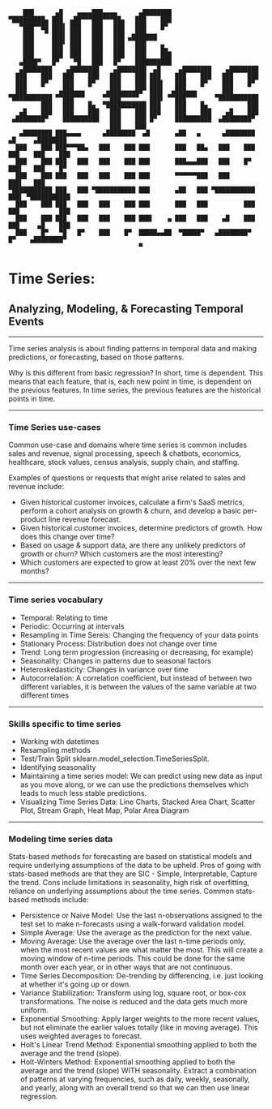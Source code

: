 ```
    ███      ▄█    ▄▄▄▄███▄▄▄▄      ▄████████                                          
▀█████████▄ ███  ▄██▀▀▀███▀▀▀██▄   ███    ███                                          
   ▀███▀▀██ ███▌ ███   ███   ███   ███    █▀                                           
    ███   ▀ ███▌ ███   ███   ███  ▄███▄▄▄                                              
    ███     ███▌ ███   ███   ███ ▀▀███▀▀▀                                              
    ███     ███  ███   ███   ███   ███    █▄                                           
    ███     ███  ███   ███   ███   ███    ███                                          
   ▄████▀   █▀    ▀█   ███   █▀    ██████████                                          
   ▄████████    ▄████████    ▄████████  ▄█     ▄████████    ▄████████                  
  ███    ███   ███    ███   ███    ███ ███    ███    ███   ███    ███                  
  ███    █▀    ███    █▀    ███    ███ ███▌   ███    █▀    ███    █▀                   
  ███         ▄███▄▄▄      ▄███▄▄▄▄██▀ ███▌  ▄███▄▄▄       ███                         
▀███████████ ▀▀███▀▀▀     ▀▀███▀▀▀▀▀   ███▌ ▀▀███▀▀▀     ▀███████████                  
         ███   ███    █▄  ▀███████████ ███    ███    █▄           ███                  
   ▄█    ███   ███    ███   ███    ███ ███    ███    ███    ▄█    ███                  
 ▄████████▀    ██████████   ███    ███ █▀     ██████████  ▄████████▀                   
                            ███    ███                                                 
   ▄████████ ███▄▄▄▄      ▄████████  ▄█       ▄██   ▄      ▄████████  ▄█     ▄████████ 
  ███    ███ ███▀▀▀██▄   ███    ███ ███       ███   ██▄   ███    ███ ███    ███    ███ 
  ███    ███ ███   ███   ███    ███ ███       ███▄▄▄███   ███    █▀  ███▌   ███    █▀  
  ███    ███ ███   ███   ███    ███ ███       ▀▀▀▀▀▀███   ███        ███▌   ███        
▀███████████ ███   ███ ▀███████████ ███       ▄██   ███ ▀███████████ ███▌ ▀███████████ 
  ███    ███ ███   ███   ███    ███ ███       ███   ███          ███ ███           ███ 
  ███    ███ ███   ███   ███    ███ ███▌    ▄ ███   ███    ▄█    ███ ███     ▄█    ███ 
  ███    █▀   ▀█   █▀    ███    █▀  █████▄▄██  ▀█████▀   ▄████████▀  █▀    ▄████████▀  
                                    ▀                                                  
```
# Time Series:
## Analyzing, Modeling, & Forecasting Temporal Events
***
Time series analysis is about finding patterns in temporal data and making predictions, or forecasting, based on those patterns.

Why is this different from basic regression? In short, time is dependent. This means that each feature, that is, each new point in time, is dependent on the previous features. In time series, the previous features are the historical points in time.
***
### Time Series use-cases

Common use-case and domains where time series is common includes sales and revenue, signal processing, speech & chatbots, economics, healthcare, stock values, census analysis, supply chain, and staffing. 

Examples of questions or requests that might arise related to sales and revenue include:

- Given historical customer invoices, calculate a firm's SaaS metrics, perform a cohort analysis on growth & churn, and develop a basic per-product line revenue forecast.
- Given historical customer invoices, determine predictors of growth. How does this change over time?
- Based on usage & support data, are there any unlikely predictors of growth or churn? Which customers are the most interesting?
- Which customers are expected to grow at least 20% over the next few months?
***
### Time series vocabulary

- Temporal: Relating to time
- Periodic: Occurring at intervals
- Resampling in Time Sereis: Changing the frequency of your data points
- Stationary Process: Distribution does not change over time
- Trend: Long term progression (increasing or decreasing, for example)
- Seasonality: Changes in patterns due to seasonal factors
- Heteroskedasticity: Changes in variance over time
- Autocorrelation: A correlation coefficient, but instead of between two different variables, it is between the values of the same variable at two different times
***
### Skills specific to time series

- Working with datetimes
- Resampling methods
- Test/Train Split sklearn.model_selection.TimeSeriesSplit.
- Identifying seasonality
- Maintaining a time series model: We can predict using new data as input as you move along, or we can use the predictions themselves which leads to much less stable predictions.
- Visualizing Time Series Data: Line Charts, Stacked Area Chart, Scatter Plot, Stream Graph, Heat Map, Polar Area Diagram
***
### Modeling time series data

Stats-based methods for forecasting are based on statistical models and require underlying assumptions of the data to be upheld. Pros of going with stats-based methods are that they are SIC - Simple, Interpretable, Capture the trend. Cons include limitations in seasonality, high risk of overfitting, reliance on underlying assumptions about the time series. Common stats-based methods include:

- Persistence or Naive Model: Use the last n-observations assigned to the test set to make n-forecasts using a walk-forward validation model.
- Simple Average: Use the average as the prediction for the next value.
- Moving Average: Use the average over the last n-time periods only, when the most recent values are what matter the most. This will create a moving window of n-time periods. This could be done for the same month over each year, or in other ways that are not continuous.
- Time Series Decomposition: De-trending by differencing, i.e. just looking at whether it's going up or down.
- Variance Stabilization: Transform using log, square root, or box-cox transformations. The noise is reduced and the data gets much more uniform.
- Exponential Smoothing: Apply larger weights to the more recent values, but not eliminate the earlier values totally (like in moving average). This uses weighted averages to forecast.
- Holt's Linear Trend Method: Exponential smoothing applied to both the average and the trend (slope).
- Holt-Winters Method: Exponential smoothing applied to both the average and the trend (slope) WITH seasonality. Extract a combination of patterns at varying frequencies, such as daily, weekly, seasonally, and yearly, along with an overall trend so that we can then use linear regression.